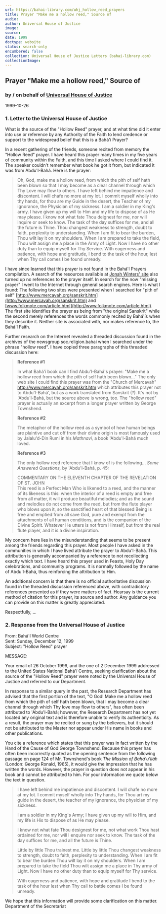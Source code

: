 ```yaml
---
url: https://bahai-library.com/uhj_hollow_reed_prayers
title: Prayer "Make me a hollow reed," Source of
audio: 
author: Universal House of Justice
image: 
source: 
date: 1999
doctype: website
status: search-only
encumbered: false
collection: Universal House of Justice Letters (bahai-library.com)
collectionImage: 
---
```



## Prayer "Make me a hollow reed," Source of

### by / on behalf of [Universal House of Justice](https://bahai-library.com/author/Universal+House+of+Justice)

1999-10-26


### 1\. Letter to the Universal House of Justice

What is the source of the "Hollow Reed" prayer, and at what time did it enter into use or reference by any Authority of the Faith to lend credence or support to the widespread belief that this is a Bahá'í Prayer?  
  
In a recent gathering of the friends, someone recited from memory the "Hollow Reed" prayer. I have heard this prayer many times in my five years of community within the Faith, and this time I asked where I could find it. The speaker couldn't remember what book he got it from, but indicated it was from Abdu'l-Bahá. Here is the prayer:

> Oh, God, make me a hollow reed, from which the pith of self hath been blown so that I may become as a clear channel through which Thy Love may flow to others. I have left behind me impatience and discontent. I will chafe no more at my lot. I commit myself wholly into thy hands, for thou are my Guide in the desert, the Teacher of my ignorance, the Physician of my sickness. I am a soldier in my King's army. I have given up my will to Him and my life to dispose of as He may please. I know not what fate Thou deignest for me, nor will inquire or seek to know. The task of the day suffices for me, and all the future is Thine. Thou changest weakness to strength, doubt to faith, perplexity to understanding. When I am fit to bear the burden, Thou wilt lay it on my shoulders. When I am prepared to take the field, Thou wilt assign me a place in the Army of Light. Now I have no other duty than to equip myself for Thy Service. With eagerness and patience, with hope and gratitude, I bend to the task of the hour, lest when Thy call comes I be found unready.

  
I have since learned that this prayer is not found in the Bahá'í Prayers compilation. A search of the resources available at [Jonah Winters' site](http://bahai-library.com) also turned up no references to the prayer itself. In search for the now "missing prayer" I went to the Internet through general search engines. Here is what I found: The following two sites were presented when I searched for "pith of self" [http://www.mercavah.org/sanskrit.htm](http://www.mercavah.org/sanskrit.htm) and [www.folkmote.com/article.html](http://www.folkmote.com/article.html). The first site identifies the prayer as being from "the original Sanskrit" while the second merely references the words commonly recited by Bahá'ís when they describe it. Neither site is associated with, nor makes reference to, the Bahá'í Faith.  
  
Further research on the Internet revealed a threaded discussion found in the archives of the newsgroup soc.religion.bahai when I searched under the phrase "hollow reed". I have copied three paragraphs of this threaded discussion here:

> **Reference #1**  
>   
> In what Bahá'í book can I find Abdu'l-Bahá's prayer: "Make me a hollow reed from which the pith of self hath been blown..." The only web site I could find this prayer was from the "Church of Mercavah" http://www.mercavah.org/sanskrit.htm which attributes this prayer not to Abdu'l-Bahá', but as a work translated from Sanskrit (?). It's not by 'Abdu'l-Bahá, but the source above is wrong, too. The "hollow reed" prayer is actually an excerpt from a longer prayer written by George Townshend.  
>   
> **Reference #2**  
>   
> The metaphor of the hollow reed as a symbol of how human beings are plaintive and cut off from their divine origin is most famously used by Jalalu'd-Din Rumi in his _Mathnavi,_ a book 'Abdu'l-Bahá much loved.  
>   
> **Reference #3**  
>   
> The only hollow reed reference that I know of is the following... _Some Answered Questions,_ by 'Abdu'l-Bahá, p. 45:
> 
> COMMENTARY ON THE ELEVENTH CHAPTER OF THE REVELATION OF ST. JOHN  
> This reed is a Perfect Man Who is likened to a reed, and the manner of its likeness is this: when the interior of a reed is empty and free from all matter, it will produce beautiful melodies; and as the sound and melodies do not come from the reed, but from the flute player who blows upon it, so the sanctified heart of that blessed Being is free and emptied from all save God, pure and exempt from the attachments of all human conditions, and is the companion of the Divine Spirit. Whatever He utters is not from Himself, but from the real flute player, and it is a divine inspiration.

My concern here lies in the misunderstanding that seems to be present among the friends regarding this prayer. Most people I have asked in the communities in which I have lived attribute the prayer to Abdu'l-Bahá. This attribution is generally accompanied by a reference to not recollecting exactly which text. I have heard this prayer used in Feasts, Holy Day celebrations, and community programs. It is normally followed by the name of Abdu'l-Bahá, thus reinforcing the attribution to Him.  
  
An additional concern is that there is no official authoritative discussion found in the threaded discussion referenced above, with contradictory references presented as if they were matters of fact. Hearsay is the current method of citation for this prayer, its source and author. Any guidance you can provide on this matter is greatly appreciated.

Respectfully, ...

### 2\. Response from the Universal House of Justice

From: Bahá'í World Centre  
Sent: Sunday, December 12, 1999  
Subject: "Hollow Reed" prayer  
  
MESSAGE:  
  
Your email of 26 October 1999, and the one of 2 December 1999 addressed to the United States National Bahá'í Centre, seeking clarification about the source of the "Hollow Reed" prayer were noted by the Universal House of Justice and referred to our Department.  
  
In response to a similar query in the past, the Research Department has advised that the first portion of the text, "O God! Make me a hollow reed from which the pith of self hath been blown, that I may become a clear channel through which Thy love may flow to others", has often been attributed to 'Abdu'l-Bahá; however, the Research Department has not yet located any original text and is therefore unable to verify its authenticity. As a result, the prayer may be recited or sung by the believers, but it should not be attributed to the Master nor appear under His name in books and other publications.  
  
You cite a reference which states that this prayer was in fact written by the Hand of the Cause of God George Townshend. Because this prayer has often been incorrectly quoted as the opening sentence from the following passage on page 124 of Mr. Townshend's book _The Mission of Bahá'u'lláh_ (London: George Ronald, 1965), it would give the impression that he has written the words. However, the prayer in question does not appear in his book and cannot be attributed to him. For your information we quote below the text in question.  

> I have left behind me impatience and discontent. I will chafe no more at my lot. I commit myself wholly into Thy hands, for Thou art my guide in the desert, the teacher of my ignorance, the physician of my sickness.  
>   
> I am a soldier in my King's Army; I have given up my will to Him, and my life is His to dispose of as He may please.  
>   
> I know not what fate Thou designest for me, not what work Thou hast ordained for me, nor will I enquire nor seek to know. The task of the day suffices for me, and all the future is Thine.  
>   
> Little by little Thou trainest me. Little by little Thou changest weakness to strength, doubt to faith, perplexity to understanding. When I am fit to bear the burden Thou wilt lay it on my shoulders. When I am prepared to take the field Thou wilt assign me a place in Thy army of Light. Now I have no other duty than to equip myself for Thy service.  
>   
> With eagerness and patience, with hope and gratitude I bend to the task of the hour lest when Thy call to battle comes I be found unready.

We hope that this information will provide some clarification on this matter.  
Department of the Secretariat